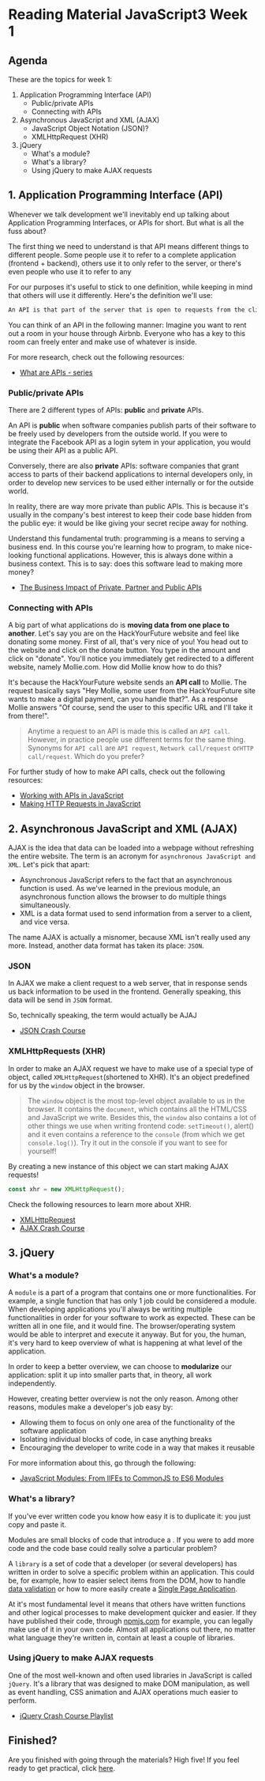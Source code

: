 # Reading Material JavaScript3 Week 1

## Agenda

These are the topics for week 1:

1. Application Programming Interface (API)
   - Public/private APIs
   - Connecting with APIs
2. Asynchronous JavaScript and XML (AJAX)
   - JavaScript Object Notation (JSON)?
   - XMLHttpRequest (XHR)
3. jQuery
   - What's a module?
   - What's a library?
   - Using jQuery to make AJAX requests

## 1. Application Programming Interface (API)

Whenever we talk development we'll inevitably end up talking about Application Programming Interfaces, or APIs for short. But what is all the fuss about?

The first thing we need to understand is that API means different things to different people. Some people use it to refer to a complete application (frontend + backend), others use it to only refer to the server, or there's even people who use it to refer to any

For our purposes it's useful to stick to one definition, while keeping in mind that others will use it differently. Here's the definition we'll use:

```markdown
An API is that part of the server that is open to requests from the client (whether it's a from a frontend or another server).
```

You can think of an API in the following manner: Imagine you want to rent out a room in your house through Airbnb. Everyone who has a key to this room can freely enter and make use of whatever is inside.

For more research, check out the following resources:

- [What are APIs - series](https://www.youtube.com/watch?v=cpRcK4GS068&list=PLcgRuP1JhcBP8Kh0MC53GH_pxqfOhTVLa)

### Public/private APIs

There are 2 different types of APIs: **public** and **private** APIs.

An API is **public** when software companies publish parts of their software to be freely used by developers from the outside world. If you were to integrate the Facebook API as a login sytem in your application, you would be using their API as a public API.

Conversely, there are also **private** APIs: software companies that grant access to parts of their backend applications to internal developers only, in order to develop new services to be used either internally or for the outside world.

In reality, there are way more private than public APIs. This is because it's usually in the company's best interest to keep their code base hidden from the public eye: it would be like giving your secret recipe away for nothing.

Understand this fundamental truth: programming is a means to serving a business end. In this course you're learning how to program, to make nice-looking functional applications. However, this is always done within a business context. This is to say: does this software lead to making more money?

- [The Business Impact of Private, Partner and Public APIs](https://www.youtube.com/watch?v=Bk50AYGvs-g)

### Connecting with APIs

A big part of what applications do is **moving data from one place to another**. Let's say you are on the HackYourFuture website and feel like donating some money. First of all, that's very nice of you! You head out to the website and click on the donate button. You type in the amount and click on "donate". You'll notice you immediately get redirected to a different website, namely Mollie.com. How did Mollie know how to do this?

It's because the HackYourFuture website sends an **API call** to Mollie. The request basically says "Hey Mollie, some user from the HackYourFuture site wants to make a digital payment, can you handle that?". As a response Mollie answers "Of course, send the user to this specific URL and I'll take it from there!".

> Anytime a request to an API is made this is called an `API call`. However, in practice people use different terms for the same thing. Synonyms for `API call` are `API request`, `Network call/request` or`HTTP call/request`. Which do you prefer?

For further study of how to make API calls, check out the following resources:

- [Working with APIs in JavaScript](https://www.youtube.com/watch?v=ecT42O6I_WI)
- [Making HTTP Requests in JavaScript](https://www.kirupa.com/html5/making_http_requests_js.htm)

## 2. Asynchronous JavaScript and XML (AJAX)

AJAX is the idea that data can be loaded into a webpage without refreshing the entire website. The term is an acronym for `asynchronous JavaScript and XML`. Let's pick that apart:

- Asynchronous JavaScript refers to the fact that an asynchronous function is used. As we've learned in the previous module, an asynchronous function allows the browser to do multiple things simultaneously.
- XML is a data format used to send information from a server to a client, and vice versa.

The name AJAX is actually a misnomer, because XML isn't really used any more. Instead, another data format has taken its place: `JSON`.

### JSON

In AJAX we make a client request to a web server, that in response sends us back information to be used in the frontend. Generally speaking, this data will be send in `JSON` format.

So, technically speaking, the term would actually be AJAJ

- [JSON Crash Course](https://www.youtube.com/watch?v=wI1CWzNtE-M)

### XMLHttpRequests (XHR)

In order to make an AJAX request we have to make use of a special type of object, called `XMLHttpRequest`(shortened to XHR). It's an object predefined for us by the `window` object in the browser.

> The `window` object is the most top-level object available to us in the browser. It contains the `document`, which contains all the HTML/CSS and JavaScript we write. Besides this, the `window` also contains a lot of other things we use when writing frontend code: `setTimeout()`, alert() and it even contains a reference to the `console` (from which we get `console.log()`). Try it out in the console if you want to see for yourself!

By creating a new instance of this object we can start making AJAX requests!

```js
const xhr = new XMLHttpRequest();
```

Check the following resources to learn more about XHR.

- [XMLHttpRequest](https://github.com/hackyourfuture/fundamentals/blob/master/fundamentals/XMLHttpRequest.md)
- [AJAX Crash Course](https://www.youtube.com/watch?v=82hnvUYY6QA)

## 3. jQuery

### What's a module?

A `module` is a part of a program that contains one or more functionalities. For example, a single function that has only 1 job could be considered a module. When developing applications you'll always be writing multiple functionalities in order for your software to work as expected. These can be written all in one file, and it would fine. The browser/operating system would be able to interpret and execute it anyway. But for you, the human, it's very hard to keep overview of what is happening at what level of the application.

In order to keep a better overview, we can choose to **modularize** our application: split it up into smaller parts that, in theory, all work independently.

However, creating better overview is not the only reason. Among other reasons, modules make a developer's job easy by:

- Allowing them to focus on only one area of the functionality of the software application
- Isolating individual blocks of code, in case anything breaks
- Encouraging the developer to write code in a way that makes it reusable

For more information about this, go through the following:

- [JavaScript Modules: From IIFEs to CommonJS to ES6 Modules](https://www.youtube.com/watch?v=qJWALEoGge4)

### What's a library?

If you've ever written code you know how easy it is to duplicate it: you just copy and paste it.

Modules are small blocks of code that introduce a . If you were to add more code and the code base could really solve a particular problem?

A `library` is a set of code that a developer (or several developers) has written in order to solve a specific problem within an application. This could be, for example, how to easier select items from the DOM, how to handle [data validation](https://www.techopedia.com/definition/10283/data-validation) or how to more easily create a [Single Page Application](https://en.wikipedia.org/wiki/Single-page_application).

At it's most fundamental level it means that others have written functions and other logical processes to make development quicker and easier. If they have published their code, through [npmjs.com](https://www.npmjs.com/) for example, you can legally make use of it in your own code. Almost all applications out there, no matter what language they're written in, contain at least a couple of libraries.

### Using jQuery to make AJAX requests

One of the most well-known and often used libraries in JavaScript is called `jQuery`. It's a library that was designed to make DOM manipulation, as well as event handling, CSS animation and AJAX operations much easier to perform.

- [jQuery Crash Course Playlist](https://www.youtube.com/playlist?list=PLillGF-RfqbYJVXBgZ_nA7FTAAEpp_IAc)

## Finished?

Are you finished with going through the materials? High five! If you feel ready to get practical, click [here](./MAKEME.md).
